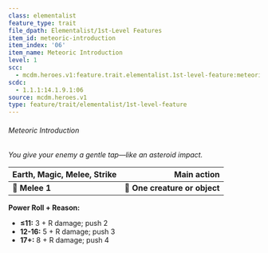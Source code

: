 ```yaml
---
class: elementalist
feature_type: trait
file_dpath: Elementalist/1st-Level Features
item_id: meteoric-introduction
item_index: '06'
item_name: Meteoric Introduction
level: 1
scc:
  - mcdm.heroes.v1:feature.trait.elementalist.1st-level-feature:meteoric-introduction
scdc:
  - 1.1.1:14.1.9.1:06
source: mcdm.heroes.v1
type: feature/trait/elementalist/1st-level-feature
---
```


###### Meteoric Introduction

*You give your enemy a gentle tap—like an asteroid impact.*

| **Earth, Magic, Melee, Strike** |               **Main action** |
| ------------------------------- | ----------------------------: |
| **📏 Melee 1**                  | **🎯 One creature or object** |

**Power Roll + Reason:**

- **≤11:** 3 + R damage; push 2
- **12-16:** 5 + R damage; push 3
- **17+:** 8 + R damage; push 4
